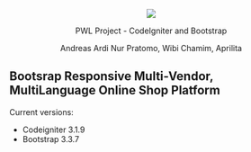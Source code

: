 <p align="center"><img src="https://codeigniter.com/assets/images/ci-logo-big.png"></p>
<p align="center">PWL Project - CodeIgniter and Bootstrap</p>
<p align="center">Andreas Ardi Nur Pratomo, Wibi Chamim, Aprilita</p>

## Bootsrap Responsive Multi-Vendor, MultiLanguage Online Shop Platform

Current versions:

* Codeigniter 3.1.9
* Bootstrap 3.3.7
